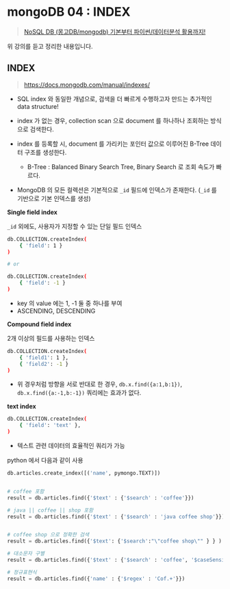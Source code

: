 # mongoDB 04 : INDEX

>[NoSQL DB (몽고DB/mongodb) 기본부터 파이썬/데이터분석 활용까지!](https://www.inflearn.com/course/nosql-%ED%8C%8C%EC%9D%B4%EC%8D%AC-%EB%AA%BD%EA%B3%A0db-%EC%9E%94%EC%9E%AC%EB%AF%B8%EC%BD%94%EB%94%A9/dashboard)

위 강의를 듣고 정리한 내용입니다. 

## INDEX

>https://docs.mongodb.com/manual/indexes/

- SQL index 와 동일한 개념으로, 검색을 더 빠르게 수행하고자 만드는 추가적인 data structure!
- index 가 없는 경우, collection scan 으로 document 를 하나하나 조회하는 방식으로 검색한다. 
- index 를 등록할 시, document 를 가리키는 포인터 값으로 이루어진 B-Tree 데이터 구조를 생성한다. 
  - B-Tree : Balanced Binary Search Tree, Binary Search 로 조회 속도가 빠르다.

- MongoDB 의 모든 컬렉션은 기본적으로 `_id` 필드에 인덱스가 존재한다. (`_id` 를 기반으로 기본 인덱스를 생성)

**Single field index**

`_id` 외에도, 사용자가 지정할 수 있는 단일 필드 인덱스 

```bash
db.COLLECTION.createIndex(
	{ 'field': 1 }
)

# or 

db.COLLECTION.createIndex(
	{ 'field': -1 }
)
```

- key 의 value 에는 1, -1 둘 중 하나를 부여 
- ASCENDING, DESCENDING 

**Compound field index**

2개 이상의 필드를 사용하는 인덱스 

```bash 
db.COLLECTION.createIndex(
	{ 'field1': 1 },
	{ 'field2': -1 }
)
```

- 위 경우처럼 방향을 서로 반대로 한 경우, `db.x.find({a:1,b:1})`, `db.x.find({a:-1,b:-1})` 쿼리에는 효과가 없다. 

**text index**

```bash
db.COLLECTION.createIndex(
	{ 'field': 'text' },
)
```

- 텍스트 관련 데이터의 효율적인 쿼리가 가능 

python 에서 다음과 같이 사용

```python 
db.articles.create_index([('name', pymongo.TEXT)])


# coffee 포함
result = db.articles.find({'$text' : {'$search' : 'coffee'}})

# java || coffee || shop 포함 
result = db.articles.find({'$text' : {'$search' : 'java coffee shop'}})


# coffee shop 으로 정확한 검색
result = db.articles.find({'$text': {'$search':"\"coffee shop\"" } } )

# 대소문자 구별 
result = db.articles.find({'$text' : {'$search' : 'coffee', '$caseSensitive' : True}})

# 정규표현식 
result = db.articles.find({'name' : {'$regex' : 'Cof.+'}})
```





